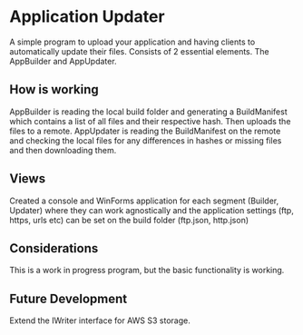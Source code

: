 # Application Updater
A simple program to upload your application and having clients to automatically update their files.
Consists of 2 essential elements. The AppBuilder and AppUpdater.

## How is working
AppBuilder is reading the local build folder and generating a BuildManifest which contains a list of all files and their respective hash.
Then uploads the files to a remote.
AppUpdater is reading the BuildManifest on the remote and checking the local files for any differences in hashes or missing files and then downloading them.

## Views
Created a console and WinForms application for each segment (Builder, Updater) where they can work agnostically and the application settings (ftp, https, urls etc) can be set on the build folder (ftp.json, http.json)

## Considerations
This is a work in progress program, but the basic functionality is working.

## Future Development
Extend the IWriter interface for AWS S3 storage.
